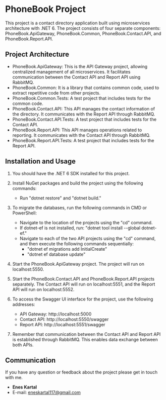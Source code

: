 # PhoneBook Project

This project is a contact directory application built using microservices architecture with .NET 6. The project consists of four separate components: PhoneBook.ApiGateway, PhoneBook.Common, PhoneBook.Contact.API, and PhoneBook.Report.API.

## Project Architecture

- PhoneBook.ApiGateway: This is the API Gateway project, allowing centralized management of all microservices. It facilitates communication between the Contact API and Report API using RabbitMQ.
- PhoneBook.Common: It is a library that contains common code, used to extract repetitive code from other projects.
- PhoneBook.Common.Tests: A test project that includes tests for the common code.
- PhoneBook.Contact.API: This API manages the contact information of the directory. It communicates with the Report API through RabbitMQ.
- PhoneBook.Contact.API.Tests: A test project that includes tests for the Contact API.
- PhoneBook.Report.API: This API manages operations related to reporting. It communicates with the Contact API through RabbitMQ.
- PhoneBook.Report.API.Tests: A test project that includes tests for the Report API.

## Installation and Usage

1. You should have the .NET 6 SDK installed for this project.

2. Install NuGet packages and build the project using the following commands:
   - Run "dotnet restore" and "dotnet build."

3. To migrate the databases, run the following commands in CMD or PowerShell:
   - Navigate to the location of the projects using the "cd" command.
   - If dotnet-ef is not installed, run: "dotnet tool install --global dotnet-ef."
   - Navigate to each of the two API projects using the "cd" command, and then execute the following commands sequentially:
     - "dotnet ef migrations add InitialCreate"
     - "dotnet ef database update"

4. Start the PhoneBook.ApiGateway project. The project will run on localhost:5550.

5. Start the PhoneBook.Contact.API and PhoneBook.Report.API projects separately. The Contact API will run on localhost:5551, and the Report API will run on localhost:5552.

6. To access the Swagger UI interface for the project, use the following addresses:
   - API Gateway: http://localhost:5000
   - Contact API: http://localhost:5550/swagger
   - Report API: http://localhost:5551/swagger

7. Remember that communication between the Contact API and Report API is established through RabbitMQ. This enables data exchange between both APIs.


## Communication

If you have any question or feedback about the project please get in touch with me.

- **Enes Kartal**
- E-mail: eneskartal117@gmail.com
